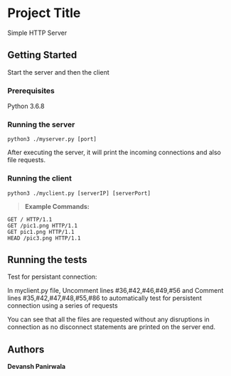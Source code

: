 # Project Title

Simple HTTP Server

## Getting Started

Start the server and then the client

### Prerequisites

Python 3.6.8

### Running the server

```
python3 ./myserver.py [port]
```

After executing the server, it will print the incoming connections and also file requests.

### Running the client

```
python3 ./myclient.py [serverIP] [serverPort]
```
>**Example Commands:**
```
GET / HTTP/1.1
GET /pic1.png HTTP/1.1
GET pic1.png HTTP/1.1
HEAD /pic3.png HTTP/1.1
```

## Running the tests

Test for persistant connection:

In myclient.py file, Uncomment lines #36,#42,#46,#49,#56 and Comment lines #35,#42,#47,#48,#55,#86 to automatically test for persistent connection using a series of requests

You can see that all the files are requested without any disruptions in connection as no disconnect statements are printed on the server end.

## Authors

**Devansh Panirwala**
